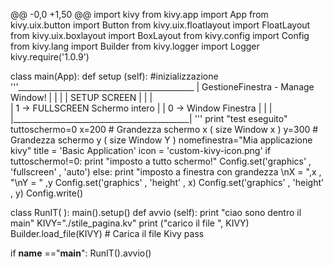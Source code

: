 @@ -0,0 +1,50 @@
import kivy
from kivy.app import App
from kivy.uix.button import Button
from kivy.uix.floatlayout import FloatLayout
from kivy.uix.boxlayout import BoxLayout
from kivy.config import Config
from kivy.lang import Builder
from kivy.logger import Logger
kivy.require('1.0.9')

class main(App):
     def setup (self):
           #inizializzazione
           '''____________________________________________
          |     GestioneFinestra - Manage Window!      |
          |                                                                    |
          |                      SETUP SCREEN                       |
          |                                                                    |              
          |     1 -> FULLSCREEN  Schermo intero         |
          |     0 -> Window         Finestra                    |
          |                                                                   |
          |____________________________________________|
           '''
           print "test eseguito"
           tuttoschermo=0 
           x=200 # Grandezza schermo x ( size Window x )
           y=300 # Grandezza schermo y ( size Window Y )
           nomefinestra="Mia applicazione kivy"
           title = 'Basic Application'
           icon = 'custom-kivy-icon.png'
           if tuttoschermo!=0:
               print "imposto a tutto schermo!"
               Config.set('graphics' , 'fullscreen' , 'auto')
           else:
               print "imposto a finestra con grandezza \nX = ",x , "\nY = " ,y
               Config.set('graphics' , 'height' , x)
               Config.set('graphics' , 'height' , y)
           Config.write()
           
class RunIT(  ):
    main().setup()
    def avvio (self):
           print "ciao sono dentro il main"
           KIVY="./stile_pagina.kv"
           print ("carico il file ", KIVY)
           Builder.load_file(KIVY)  # Carica il file Kivy
           pass

if __name__ =="__main__":
    RunIT().avvio()
